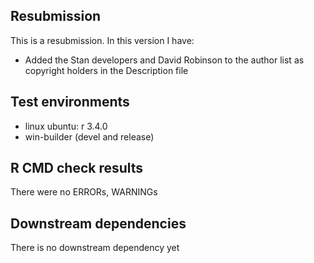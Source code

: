 ## Resubmission
This is a resubmission. In this version I have:

* Added the Stan developers and David Robinson to the author list as copyright holders in the Description file

## Test environments
* linux ubuntu: r 3.4.0
* win-builder (devel and release)

## R CMD check results
There were no ERRORs, WARNINGs

## Downstream dependencies

There is no downstream dependency yet
